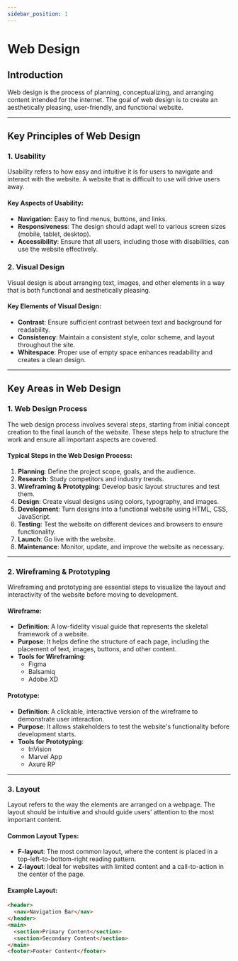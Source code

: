```yaml
---
sidebar_position: 1
---
```

# Web Design 

## Introduction
Web design is the process of planning, conceptualizing, and arranging content intended for the internet. The goal of web design is to create an aesthetically pleasing, user-friendly, and functional website.

---

## Key Principles of Web Design

### 1. **Usability**
Usability refers to how easy and intuitive it is for users to navigate and interact with the website. A website that is difficult to use will drive users away.

#### Key Aspects of Usability:
- **Navigation**: Easy to find menus, buttons, and links.
- **Responsiveness**: The design should adapt well to various screen sizes (mobile, tablet, desktop).
- **Accessibility**: Ensure that all users, including those with disabilities, can use the website effectively.

### 2. **Visual Design**
Visual design is about arranging text, images, and other elements in a way that is both functional and aesthetically pleasing.

#### Key Elements of Visual Design:
- **Contrast**: Ensure sufficient contrast between text and background for readability.
- **Consistency**: Maintain a consistent style, color scheme, and layout throughout the site.
- **Whitespace**: Proper use of empty space enhances readability and creates a clean design.

---

## Key Areas in Web Design

### 1. **Web Design Process**

The web design process involves several steps, starting from initial concept creation to the final launch of the website. These steps help to structure the work and ensure all important aspects are covered.

#### Typical Steps in the Web Design Process:
1. **Planning**: Define the project scope, goals, and the audience.
2. **Research**: Study competitors and industry trends.
3. **Wireframing & Prototyping**: Develop basic layout structures and test them.
4. **Design**: Create visual designs using colors, typography, and images.
5. **Development**: Turn designs into a functional website using HTML, CSS, JavaScript.
6. **Testing**: Test the website on different devices and browsers to ensure functionality.
7. **Launch**: Go live with the website.
8. **Maintenance**: Monitor, update, and improve the website as necessary.

---

### 2. **Wireframing & Prototyping**

Wireframing and prototyping are essential steps to visualize the layout and interactivity of the website before moving to development.

#### Wireframe:
- **Definition**: A low-fidelity visual guide that represents the skeletal framework of a website.
- **Purpose**: It helps define the structure of each page, including the placement of text, images, buttons, and other content.
- **Tools for Wireframing**:
  - Figma
  - Balsamiq
  - Adobe XD

#### Prototype:
- **Definition**: A clickable, interactive version of the wireframe to demonstrate user interaction.
- **Purpose**: It allows stakeholders to test the website's functionality before development starts.
- **Tools for Prototyping**:
  - InVision
  - Marvel App
  - Axure RP

---

### 3. **Layout**
Layout refers to the way the elements are arranged on a webpage. The layout should be intuitive and should guide users’ attention to the most important content.

#### Common Layout Types:
- **F-layout**: The most common layout, where the content is placed in a top-left-to-bottom-right reading pattern.
- **Z-layout**: Ideal for websites with limited content and a call-to-action in the center of the page.

#### Example Layout:
```html
<header>
  <nav>Navigation Bar</nav>
</header>
<main>
  <section>Primary Content</section>
  <section>Secondary Content</section>
</main>
<footer>Footer Content</footer>